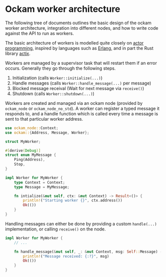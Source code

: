# Ockam worker architecture

The following tree of documents outlines the basic design of the ockam
worker architecture, integration into different nodes, and how to
write code against the API to run as workers.

The basic architecture of workers is modelled quite closely on [actor
programming], inspired by languages such as [Erlang], and in part the
Rust library [actix].

[actor programming]: https://en.wikipedia.org/wiki/Actor_model
[Erlang]: https://www.erlang.org/
[actix]: https://github.com/actix/actix

Workers are managed by a supervisor task that will restart them if an
error occurs.  Generally they go through the following steps.

1. Initialization (calls `Worker::initialize(...)`)
2. Handle messages (calls `Worker::handle_message(...)` per message)
3. Blocked message receival (Wait for next message via `receive()`)
4. Shutdown (calls `Worker::shutdown(...)`)

Workers are created and managed via an ockam node (provided by
`ockam_node` or `ockam_node_no_std`).  A worker can register a typed
message it responds to, and a handle function which is called every
time a message is sent to that particular worker address.

```rust
use ockam_node::Context;
use ockam::{Address, Message, Worker};

struct MyWorker;

#[derive(Debug)]
struct enum MyMessage {
    Ping(Address),
    Stop,
}

impl Worker for MyWorker {
    type Context = Context;
    type Message = MyMessage;

    fn intialize(&mut self, ctx: &mut Context) -> Result<()> {
        println!("Starting worker {}", ctx.address())
        Ok(())
    }
}
```

Handling messages can either be done by providing a custom
`handle(...)` implementation, or calling `receive()` on the node.

```rust
impl Worker for MyWorker {
    // ...

    fn handle_message(&mut self, _: &mut Context, msg: Self::Message) -> Result<()> {
        println!("Message received: {:?}", msg)
        Ok(())
    }
}
```
